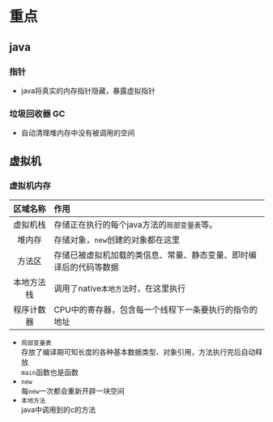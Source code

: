 # 重点

## java

### 指针

* java将真实的内存指针隐藏，暴露虚拟指针

### 垃圾回收器 GC
* 自动清理堆内存中没有被调用的空间

## 虚拟机

### 虚拟机内存

| 区域名称  | 作用                                |
|:-----:|:----------------------------------|
| 虚拟机栈  | 存储正在执行的每个java方法的`局部变量表`等。         |
|  堆内存  | 存储对象，`new`创建的对象都在这里               |
|  方法区  | 存储已被虚拟机加载的类信息、常量、静态变量、即时编译后的代码等数据 |
| 本地方法栈 | 调用了native`本地方法`时，在这里执行            |
| 程序计数器 | CPU中的寄存器，包含每一个线程下一条要执行的指令的地址      |

* `局部变量表`  
  存放了编译期可知长度的各种基本数据类型、对象引用，方法执行完后自动释放  
  `main`函数也是函数
* `new`  
  每`new`一次都会重新开辟一块空间
* `本地方法`  
  java中调用到的c的方法